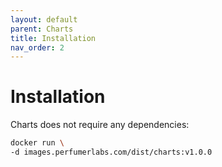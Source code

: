 ```yaml
---
layout: default
parent: Charts
title: Installation
nav_order: 2
---
```


Installation
============

Charts does not require any dependencies:

```bash
docker run \
-d images.perfumerlabs.com/dist/charts:v1.0.0
```